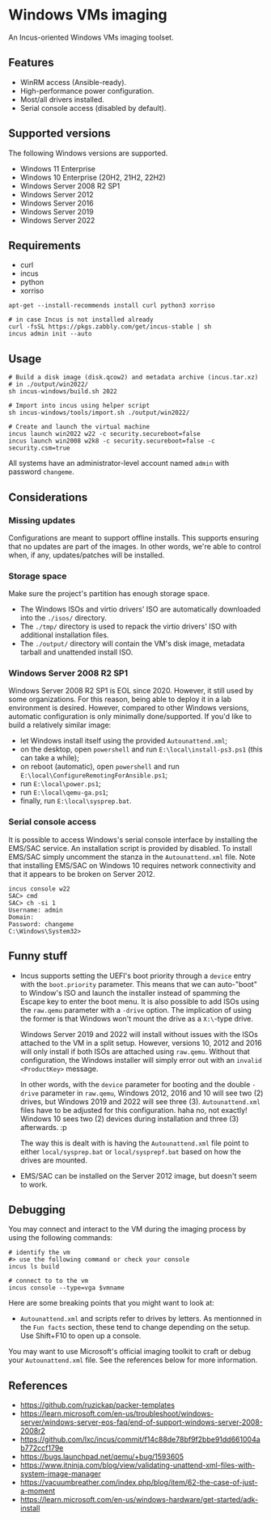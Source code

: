 # Windows VMs imaging

An Incus-oriented Windows VMs imaging toolset.


## Features

- WinRM access (Ansible-ready).
- High-performance power configuration.
- Most/all drivers installed.
- Serial console access (disabled by default).


## Supported versions

The following Windows versions are supported.

- Windows 11 Enterprise
- Windows 10 Enterprise (20H2, 21H2, 22H2)
- Windows Server 2008 R2 SP1
- Windows Server 2012
- Windows Server 2016
- Windows Server 2019
- Windows Server 2022


## Requirements

- curl
- incus
- python
- xorriso

```
apt-get --install-recommends install curl python3 xorriso

# in case Incus is not installed already
curl -fsSL https://pkgs.zabbly.com/get/incus-stable | sh
incus admin init --auto
```


## Usage

```
# Build a disk image (disk.qcow2) and metadata archive (incus.tar.xz)
# in ./output/win2022/
sh incus-windows/build.sh 2022

# Import into incus using helper script
sh incus-windows/tools/import.sh ./output/win2022/

# Create and launch the virtual machine
incus launch win2022 w22 -c security.secureboot=false
incus launch win2008 w2k8 -c security.secureboot=false -c security.csm=true
```

All systems have an administrator-level account named `admin` with
password `changeme`.


## Considerations

### Missing updates

Configurations are meant to support offline installs. This supports
ensuring that no updates are part of the images. In other words, we're
able to control when, if any, updates/patches will be installed.

### Storage space

Make sure the project's partition has enough storage space.

- The Windows ISOs and virtio drivers' ISO are automatically downloaded
  into the `./isos/` directory.
- The `./tmp/` directory is used to repack the virtio drivers' ISO with
  additional installation files.
- The `./output/` directory will contain the VM's disk image, metadata
  tarball and unattended install ISO.

### Windows Server 2008 R2 SP1

Windows Server 2008 R2 SP1 is EOL since 2020. However, it still used by
some organizations. For this reason, being able to deploy it in a lab
environment is desired. However, compared to other Windows versions,
automatic configuration is only minimally done/supported. If you'd
like to build a relatively similar image:

- let Windows install itself using the provided `Autounattend.xml`;
- on the desktop, open `powershell` and run `E:\local\install-ps3.ps1` (this can take a while);
- on reboot (automatic), open `powershell` and run `E:\local\ConfigureRemotingForAnsible.ps1`;
- run `E:\local\power.ps1`;
- run `E:\local\qemu-ga.ps1`;
- finally, run `E:\local\sysprep.bat`.

### Serial console access

It is possible to access Windows's serial console interface by
installing the EMS/SAC service. An installation script is provided by
disabled. To install EMS/SAC simply uncomment the stanza in the
`Autounattend.xml` file. Note that installing EMS/SAC on Windows 10
requires network connectivity and that it appears to be broken on
Server 2012.

```
incus console w22
SAC> cmd
SAC> ch -si 1
Username: admin
Domain:
Password: changeme
C:\Windows\System32>
```


## Funny stuff

- Incus supports setting the UEFI's boot priority through a
  `device` entry with the `boot.priority` parameter. This means
  that we can auto-"boot" to Window's ISO and launch the installer
  instead of spamming the Escape key to enter the boot menu. It is
  also possible to add ISOs using the `raw.qemu` parameter with a
  `-drive` option. The implication of using the former is
  that Windows won't mount the drive as a `X:\`-type drive.

  Windows Server 2019 and 2022 will install without issues with the
  ISOs attached to the VM in a split setup. However, versions 10,
  2012 and 2016 will only install if both ISOs are attached using
  `raw.qemu`. Without that configuration, the Windows installer will
  simply error out with an `invalid <ProductKey>` message.

  In other words, with the `device` parameter for booting and the
  double `-drive` parameter in `raw.qemu`, Windows 2012, 2016 and 10
  will see two (2) drives, but Windows 2019 and 2022 will see three (3).
  `Autounattend.xml` files have to be adjusted for this configuration.
  haha no, not exactly! Windows 10 sees two (2) devices during
  installation and three (3) afterwards. :p

  The way this is dealt with is having the `Autounattend.xml` file
  point to either `local/sysprep.bat` or `local/sysprepf.bat` based
  on how the drives are mounted.
- EMS/SAC can be installed on the Server 2012 image, but doesn't seem to
  work.


## Debugging

You may connect and interact to the VM during the imaging process by using
the following commands:

```
# identify the vm
#> use the following command or check your console
incus ls build

# connect to to the vm
incus console --type=vga $vmname
```

Here are some breaking points that you might want to look at:

- `Autounattend.xml` and scripts refer to drives by letters. As
  mentionned in the `Fun facts` section, these tend to change
  depending on the setup. Use Shift+F10 to open up a console.

You may want to use Microsoft's official imaging toolkit to craft
or debug your `Autounattend.xml` file. See the references below
for more information.


## References

- https://github.com/ruzickap/packer-templates
- https://learn.microsoft.com/en-us/troubleshoot/windows-server/windows-server-eos-faq/end-of-support-windows-server-2008-2008r2
- https://github.com/lxc/incus/commit/f14c88de78bf9f2bbe91dd661004ab772ccf179e
- https://bugs.launchpad.net/qemu/+bug/1593605
- https://www.itninja.com/blog/view/validating-unattend-xml-files-with-system-image-manager
- https://vacuumbreather.com/index.php/blog/item/62-the-case-of-just-a-moment
- https://learn.microsoft.com/en-us/windows-hardware/get-started/adk-install
